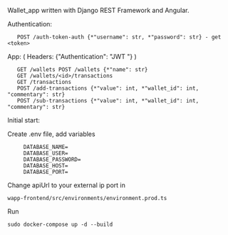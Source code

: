 Wallet_app written with Django REST Framework and Angular.

Authentication: 
```
   POST /auth-token-auth {*"username": str, *"password": str} - get <token>
```
App: ( Headers: {"Authentication": "JWT <token>"} )
```
   GET /wallets POST /wallets {*"name": str}
   GET /wallets/<id>/transactions
   GET /transactions
   POST /add-transactions {*"value": int, *"wallet_id": int, "commentary": str}
   POST /sub-transactions {*"value": int, *"wallet_id": int, "commentary": str}
```

Initial start:

Create .env file, add variables 
```
     DATABASE_NAME=
     DATABASE_USER=
     DATABASE_PASSWORD=
     DATABASE_HOST=
     DATABASE_PORT=
```
Change apiUrl to your external ip port in
```
wapp-frontend/src/environments/environment.prod.ts
```
Run
```
sudo docker-compose up -d --build
```

